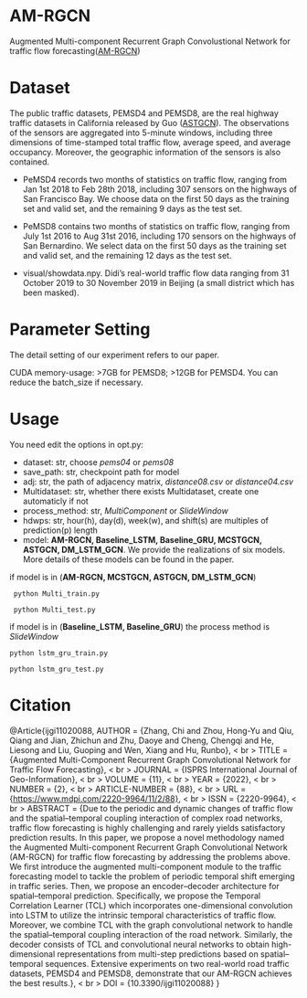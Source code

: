 # AM-RGCN
Augmented Multi-component Recurrent Graph Convolustional Network for traffic flow forecasting([AM-RGCN](https://www.mdpi.com/2220-9964/11/2/88))

# Dataset
The public traffic datasets, PEMSD4 and PEMSD8, are the real highway traffic datasets in California released by Guo ([ASTGCN](https://github.com/wanhuaiyu/ASTGCN/blob/master/papers/2019%20AAAI_Attention%20Based%20Spatial-Temporal%20Graph%20Convolutional%20Networks%20for%20Traffic%20Flow%20Forecasting.pdf)). 
The observations of the sensors are aggregated into 5-minute windows, including three dimensions of time-stamped total traffic flow, average speed, and average occupancy. 
Moreover, the geographic information of the sensors is also contained. 

- PeMSD4 records two months of statistics on traffic flow, ranging from Jan 1st 2018 to Feb 28th 2018, including 307 sensors on the highways of San Francisco Bay.
We choose data on the first 50 days as the training set and valid set, and the remaining 9 days as the test set. 
- PeMSD8 contains two months of statistics on traffic flow, ranging from July 1st 2016 to Aug 31st 2016, including 170 sensors on the highways of San Bernardino. 
We select data on the first 50 days as the training set and valid set, and the remaining 12 days as the test set. 

- visual/showdata.npy. Didi’s real-world traffic flow data ranging from 31 October 2019 to 30 November 2019 in Beijing (a small district which has been masked).

# Parameter Setting
The detail setting of our experiment refers to our paper. 


CUDA memory-usage: >7GB for PEMSD8; >12GB for PEMSD4. You can reduce the batch_size if necessary.


# Usage
You need edit the options in opt.py:
 - dataset: str, choose *pems04* or *pems08*
 - save_path: str, checkpoint path for model
 - adj: str, the path of adjacency matrix, *distance08.csv* or *distance04.csv*
 - Multidataset: str,  whether there exists Multidataset, create one automaticly if not
 - process_method: str, *MultiComponent* or *SlideWindow*
 - hdwps: str, hour(h), day(d), week(w), and shift(s) are multiples of prediction(p) length
 - model:  **AM-RGCN, Baseline_LSTM, Baseline_GRU, MCSTGCN, ASTGCN, DM_LSTM_GCN**. We provide the realizations of six models. More details of these models can be found in the paper.
 
 if model is in (**AM-RGCN, MCSTGCN, ASTGCN, DM_LSTM_GCN**)
 
```
 python Multi_train.py
 
 python Multi_test.py
```

 if model is in (**Baseline_LSTM, Baseline_GRU**) the process method is *SlideWindow*
 ```
 python lstm_gru_train.py
 
 python lstm_gru_test.py
 ```
 
 # Citation
 @Article{ijgi11020088,
AUTHOR = {Zhang, Chi and Zhou, Hong-Yu and Qiu, Qiang and Jian, Zhichun and Zhu, Daoye and Cheng, Chengqi and He, Liesong and Liu, Guoping and Wen, Xiang and Hu, Runbo}, < br >
TITLE = {Augmented Multi-Component Recurrent Graph Convolutional Network for Traffic Flow Forecasting}, < br >
JOURNAL = {ISPRS International Journal of Geo-Information}, < br >
VOLUME = {11}, < br >
YEAR = {2022},  < br >
NUMBER = {2}, < br >
ARTICLE-NUMBER = {88}, < br >
URL = {https://www.mdpi.com/2220-9964/11/2/88}, < br >
ISSN = {2220-9964}, < br >
ABSTRACT = {Due to the periodic and dynamic changes of traffic flow and the spatial&ndash;temporal coupling interaction of complex road networks, traffic flow forecasting is highly challenging and rarely yields satisfactory prediction results. In this paper, we propose a novel methodology named the Augmented Multi-component Recurrent Graph Convolutional Network (AM-RGCN) for traffic flow forecasting by addressing the problems above. We first introduce the augmented multi-component module to the traffic forecasting model to tackle the problem of periodic temporal shift emerging in traffic series. Then, we propose an encoder&ndash;decoder architecture for spatial&ndash;temporal prediction. Specifically, we propose the Temporal Correlation Learner (TCL) which incorporates one-dimensional convolution into LSTM to utilize the intrinsic temporal characteristics of traffic flow. Moreover, we combine TCL with the graph convolutional network to handle the spatial&ndash;temporal coupling interaction of the road network. Similarly, the decoder consists of TCL and convolutional neural networks to obtain high-dimensional representations from multi-step predictions based on spatial&ndash;temporal sequences. Extensive experiments on two real-world road traffic datasets, PEMSD4 and PEMSD8, demonstrate that our AM-RGCN achieves the best results.}, < br >
DOI = {10.3390/ijgi11020088} 
}
